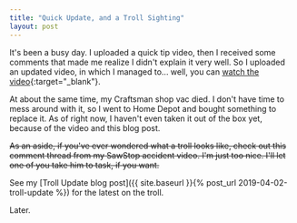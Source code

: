 ```yaml
---
title: "Quick Update, and a Troll Sighting"
layout: post
---
```

It's been a busy day. I uploaded a quick tip video, then I received some comments that made me realize I didn't explain it very well. So I uploaded an updated video, in which I managed to... well, you can [watch the video](https://youtu.be/uK-GRSDt8RM){:target="_blank"}.

At about the same time, my Craftsman shop vac died. I don't have time to mess around with it, so I went to Home Depot and bought something to replace it. As of right now, I haven't even taken it out of the box yet, because of the video and this blog post.

~~As an aside, if you've ever wondered what a troll looks like, check out this comment thread from my SawStop accident video. I'm just too nice. I'll let one of you take him to task, if you want.~~

See my [Troll Update blog post]({{ site.baseurl }}{% post_url 2019-04-02-troll-update %}) for the latest on the troll.

Later.
